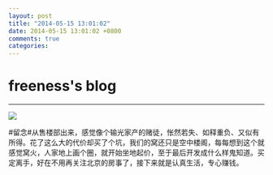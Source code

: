 ```yaml
---
layout: post
title: "2014-05-15 13:01:02"
date: 2014-05-15 13:01:02 +0800
comments: true
categories: 
---
```


# freeness's blog

----------

![](http://okqmqrbgo.bkt.clouddn.com/201405151301021.jpg)

>
\#留念\#从售楼部出来，感觉像个输光家产的赌徒，怅然若失、如释重负、又似有所得。花了这么大的代价却买了个坑，我们的窝还只是空中楼阁，每每想到这个就感觉窝火，人家地上画个圈，就开始坐地起价，至于最后开发成什么样鬼知道。买定离手，好在不用再关注北京的房事了，接下来就是认真生活，专心赚钱。